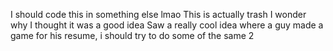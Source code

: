 I should code this in something else lmao
This is actually trash I wonder why I thought it was a good idea
Saw a really cool idea where a guy made a game for his resume, i should try to do some of the same
2
